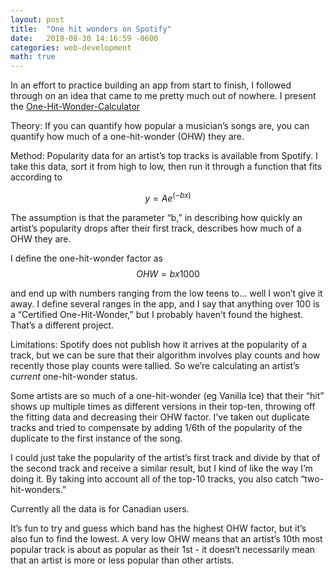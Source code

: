 ```yaml
---
layout: post
title:  "One hit wonders on Spotify"
date:   2018-08-30 14:16:59 -0600
categories: web-development
math: true
---
```

In an effort to practice building an app from start to finish, I followed through on an idea that came to me pretty much out of nowhere. I present the [One-Hit-Wonder-Calculator][app-url]

Theory: If you can quantify how popular a musician’s songs are, you can quantify how much of a one-hit-wonder (OHW) they are.

Method: Popularity data for an artist’s top tracks is available from Spotify. I take this data, sort it from high to low, then run it through a function that fits according to

$$y = Ae^(-bx)$$

The assumption is that the parameter “b,” in describing how quickly an artist’s popularity drops after their first track, describes how much of a OHW they are.


I define the one-hit-wonder factor as
​
$$OHW = b x 1000$$

and end up with numbers ranging from the low teens to… well I won’t give it away. I define several ranges in the app, and I say that anything over 100 is a “Certified One-Hit-Wonder,” but I probably haven’t found the highest. That’s a different project.

Limitations:
Spotify does not publish how it arrives at the popularity of a track, but we can be sure that their algorithm involves play counts and how recently those play counts were tallied. So we’re calculating an artist’s *current* one-hit-wonder status.

Some artists are so much of a one-hit-wonder (eg Vanilla Ice) that their “hit” shows up multiple times as different versions in their top-ten, throwing off the fitting data and decreasing their OHW factor. I've taken out duplicate tracks and tried to compensate by adding 1/6th of the popularity of the duplicate to the first instance of the song.

I could just take the popularity of the artist’s first track and divide by that of the second track and receive a similar result, but I kind of like the way I’m doing it. By taking into account all of the top-10 tracks, you also catch “two-hit-wonders.”

Currently all the data is for Canadian users.

It’s fun to try and guess which band has the highest OHW factor, but it’s also fun to find the lowest. A very low OHW means that an artist’s 10th most popular track is about as popular as their 1st - it doesn’t necessarily mean that an artist is more or less popular than other artists.

[app-url]: http://www.onehitwondercalculator.com
